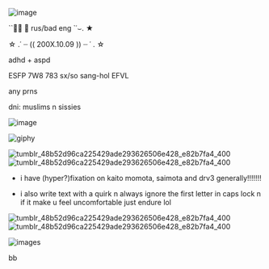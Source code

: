 
![image](https://github.com/user-attachments/assets/8f49530f-6c5a-4444-9e2d-e293e1149983)



``✶⃘  𝆭 rus/bad eng `῾⌣. ★


☆ .῾  ┈   (( 200X.10.09 ))   ┈  ῾ . ☆


adhd + aspd


ESFP 7W8 783 sx/so sang-hol EFVL


any prns


dni: muslims n sissies


![image](https://github.com/user-attachments/assets/feaede8b-c464-4fc7-9eaf-30c2f3b332a3)





![giphy](https://github.com/user-attachments/assets/8d01b7ab-8ab4-4ae2-9d84-21cf896c25d9)


![tumblr_48b52d96ca225429ade293626506e428_e82b7fa4_400](https://github.com/user-attachments/assets/5f85c359-4557-4aa9-807f-cb995b6a0370)![tumblr_48b52d96ca225429ade293626506e428_e82b7fa4_400](https://github.com/user-attachments/assets/5f85c359-4557-4aa9-807f-cb995b6a0370)



- i have (hyper?)fixation on kaito momota, saimota and drv3 generally!!!!!!!


- i also write text with a quirk n always ignore the first letter in caps lock n if it make u feel uncomfortable just endure lol



![tumblr_48b52d96ca225429ade293626506e428_e82b7fa4_400](https://github.com/user-attachments/assets/5f85c359-4557-4aa9-807f-cb995b6a0370)![tumblr_48b52d96ca225429ade293626506e428_e82b7fa4_400](https://github.com/user-attachments/assets/5f85c359-4557-4aa9-807f-cb995b6a0370)





![images](https://github.com/user-attachments/assets/0d6e7c18-2860-48a9-a3f0-0f8fc682b1cb)




bb 
